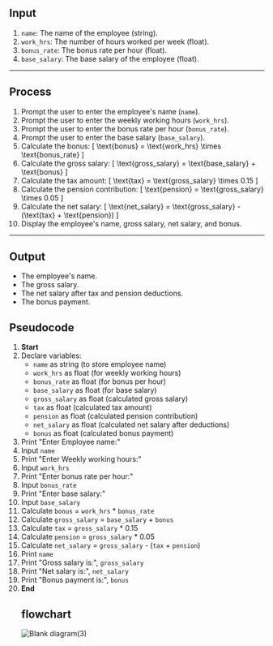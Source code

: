 

## **Input**
1. `name`: The name of the employee (string).
2. `work_hrs`: The number of hours worked per week (float).
3. `bonus_rate`: The bonus rate per hour (float).
4. `base_salary`: The base salary of the employee (float).

---

## **Process**
1. Prompt the user to enter the employee's name (`name`).
2. Prompt the user to enter the weekly working hours (`work_hrs`).
3. Prompt the user to enter the bonus rate per hour (`bonus_rate`).
4. Prompt the user to enter the base salary (`base_salary`).
5. Calculate the bonus:
   \[
   \text{bonus} = \text{work\_hrs} \times \text{bonus\_rate}
   \]
6. Calculate the gross salary:
   \[
   \text{gross\_salary} = \text{base\_salary} + \text{bonus}
   \]
7. Calculate the tax amount:
   \[
   \text{tax} = \text{gross\_salary} \times 0.15
   \]
8. Calculate the pension contribution:
   \[
   \text{pension} = \text{gross\_salary} \times 0.05
   \]
9. Calculate the net salary:
   \[
   \text{net\_salary} = \text{gross\_salary} - (\text{tax} + \text{pension})
   \]
10. Display the employee's name, gross salary, net salary, and bonus.

---

## **Output**
- The employee's name.
- The gross salary.
- The net salary after tax and pension deductions.
- The bonus payment.



## **Pseudocode**

1. **Start**
2. Declare variables:
   - `name` as string (to store employee name)
   - `work_hrs` as float (for weekly working hours)
   - `bonus_rate` as float (for bonus per hour)
   - `base_salary` as float (for base salary)
   - `gross_salary` as float (calculated gross salary)
   - `tax` as float (calculated tax amount)
   - `pension` as float (calculated pension contribution)
   - `net_salary` as float (calculated net salary after deductions)
   - `bonus` as float (calculated bonus payment)
3. Print "Enter Employee name:"
4. Input `name`
5. Print "Enter Weekly working hours:"
6. Input `work_hrs`
7. Print "Enter bonus rate per hour:"
8. Input `bonus_rate`
9. Print "Enter base salary:"
10. Input `base_salary`
11. Calculate `bonus` = `work_hrs` * `bonus_rate`
12. Calculate `gross_salary` = `base_salary` + `bonus`
13. Calculate `tax` = `gross_salary` * 0.15
14. Calculate `pension` = `gross_salary` * 0.05
15. Calculate `net_salary` = `gross_salary` - (`tax` + `pension`)
16. Print `name`
17. Print "Gross salary is:", `gross_salary`
18. Print "Net salary is:", `net_salary`
19. Print "Bonus payment is:", `bonus`
20. **End**
    ## flowchart
    ![Blank diagram(3)](https://github.com/user-attachments/assets/d51b58ab-af4b-42f5-b212-7a8b7bb4cafb)


